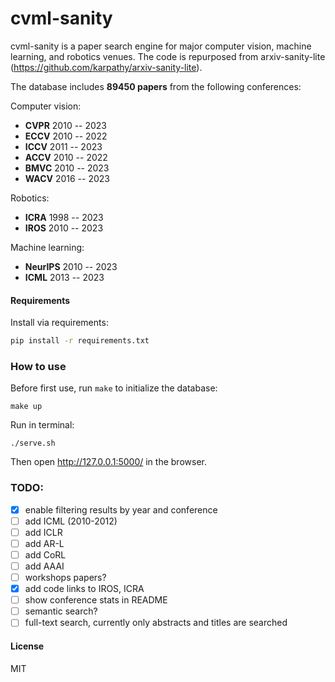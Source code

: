 # cvml-sanity

cvml-sanity is a paper search engine for major computer vision, machine learning, and robotics venues. The code is repurposed from arxiv-sanity-lite (https://github.com/karpathy/arxiv-sanity-lite).

The database includes **89450 papers** from the following conferences:

Computer vision: 
- **CVPR** 2010 -- 2023
- **ECCV** 2010 -- 2022
- **ICCV** 2011 -- 2023
- **ACCV** 2010 -- 2022
- **BMVC** 2010 -- 2023
- **WACV** 2016 -- 2023
  
Robotics:
- **ICRA** 1998 -- 2023
- **IROS** 2010 -- 2023

Machine learning:
- **NeurIPS** 2010 -- 2023
- **ICML** 2013 -- 2023

#### Requirements

 Install via requirements:

 ```bash
 pip install -r requirements.txt
 ```

### How to use
Before first use, run `make` to initialize the database:
```
make up
```


Run in terminal:

```
./serve.sh
```

Then open http://127.0.0.1:5000/ in the browser.


### TODO: 
- [x] enable filtering results by year and conference
- [ ] add ICML (2010-2012)
- [ ] add ICLR
- [ ] add AR-L
- [ ] add CoRL
- [ ] add AAAI
- [ ] workshops papers? 
- [x] add code links to IROS, ICRA
- [ ] show conference stats in README
- [ ] semantic search?
- [ ] full-text search, currently only abstracts and titles are searched

#### License

MIT
